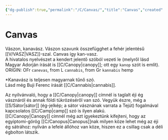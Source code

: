 ```yaml
---
{"dg-publish":true,"permalink":"/C/Canvas/","title":"Canvas","created":"2023-10-30T08:56","updated":"2024-10-25T16:12"}
---
```



# Canvas

Vászon, kanavász. Vászon szavunk összefügghet a fehér jelentésű [[V/VASZ\|VASZ]]-szal. Canvas így kan-vasz.  
A hivatalos nyelvészet a kendert jelentő szóból vezeti le (melyről lásd Magyar Adorján írását is [[C/Canopy\|canopy]]; ott egy `kanop` szót is említ).  
ORIGIN: OFr `canevas`, from L `cannabis`, from Gr `kannabis` hemp  

\*Kanavász is teljesen magyarnak tűnő szó.  
Lásd még Buji Ferenc írását [[C/Cannabis\|cannabis]].  

Az nyilvánvaló, hogy a [[C/Canopy\|canopy]] címnél is taglalt éji ég vásznáról és annak földi tükrözéséről van szó. Vegyük észre, még a [[S/Sátor\|sátor]] (ég-jelkép; a sátor vásznának varrata a Tejút) fogalmával kapcsolatos [[C/Camp\|camp]] szó is ilyen alakú.  
[[C/Canopy\|Canopy]] címnél még azt igyekeztünk kifejteni, hogy az egyiptomi-görög [[C/Canopus\|Canopus]]nak milyen köze lehet még az éji ég sátrához: nyilván a lefelé állóhoz van köze, hiszen ez a csillag csak a déli égbolton látszik.  